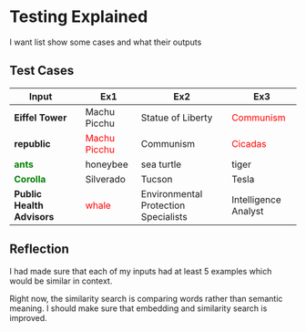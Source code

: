 <style>
  bad {color: red;}
  good {color: green;}
</style>


# Testing Explained

I want list show some cases and what their outputs


## Test Cases

| **Input**              |   | **Ex1**            | **Ex2**                        | **Ex3**                         |
|------------------------|---|--------------------|--------------------------------|---------------------------------|
| **Eiffel Tower**       |   | Machu Picchu       | Statue of Liberty              | <bad>Communism</bad>            |
| **republic**           |   | <bad>Machu Picchu</bad> | Communism                      | <bad>Cicadas</bad>             |
| **<good>ants</good>**               |   | honeybee           | sea turtle                     | tiger                           |
| **<good>Corolla</good>**             |   | Silverado          | Tucson                         | Tesla                           |
| **Public Health Advisors** |   | <bad>whale</bad>   | Environmental Protection Specialists | Intelligence Analyst            |


## Reflection

I had made sure that each of my inputs had at least 5 examples which would be similar in context.

Right now, the similarity search is comparing words rather than semantic meaning. I should make sure that embedding and similarity search is improved.